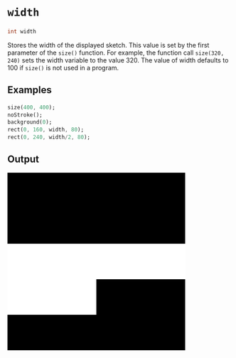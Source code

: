 # `width`

```dart
int width
```

Stores the width of the displayed sketch.
This value is set by the first parameter of the `size()` function.
For example, the function call `size(320, 240)` sets the width variable to the value 320.
The value of width defaults to 100 if `size()` is not used in a program.

## Examples

```dart
size(400, 400);
noStroke();
background(0);
rect(0, 160, width, 80);
rect(0, 240, width/2, 80);
```

## Output

<img src="/_images/width_examples_1.png" width="400" height="400" />
